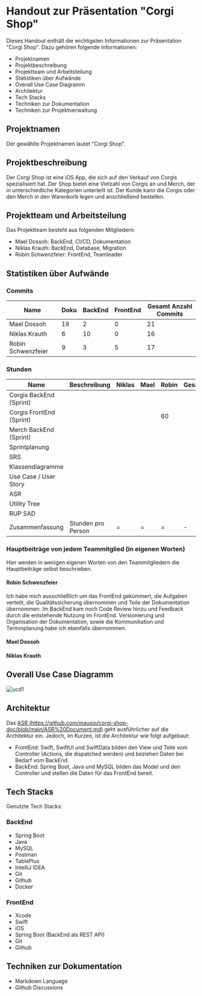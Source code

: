 # Handout zur Präsentation "Corgi Shop"

Dieses Handout enthält die wichtigsten Informationen zur Präsentation "Corgi Shop". Dazu gehören folgende Informationen:

- Projektnamen
- Projektbeschreibung
- Projektteam und Arbeitsteilung
- Statistiken über Aufwände
- Overall Use Case Diagramm
- Architektur
- Tech Stacks
- Techniken zur Dokumentation
- Techniken zur Projektverwaltung

## Projektnamen

Der gewählte Projektnamen lautet "Corgi Shop".

## Projektbeschreibung

Der Corgi Shop ist eine iOS App, die sich auf den Verkauf von Corgis spezialisiert hat.
Der Shop bietet eine Vielzahl von Corgis an und Merch, der in unterschiedliche Kategorien unterteilt ist.
Der Kunde kann die Corgis oder den Merch in den Warenkorb legen und anschließend bestellen.

## Projektteam und Arbeitsteilung

Das Projektteam besteht aus folgenden Mitgliedern:

- Mael Dossoh: BackEnd, CI/CD, Dokumentation
- Niklas Krauth: BackEnd, Database, Migration
- Robin Schwenzfeier: FrontEnd, Teamleader

## Statistiken über Aufwände

### Commits
<table>
  <thead>
    <tr>
      <th>Name</th>
      <th>Doku</th>
      <th>BackEnd</th>
      <th>FrontEnd</th>
      <th>Gesamt Anzahl Commits</th>
    </tr>
  </thead>
  <tbody>
    <tr>
      <td>Mael Dossoh</td>
      <td>19</td>
      <td>2</td>
      <td>0</td>
      <td>21</td>
    </tr>
    <tr>
      <td>Niklas Krauth</td>
      <td>6</td>
      <td>10</td>
      <td>0</td>
      <td>16</td>
    </tr> 
    <tr>
      <td>Robin Schwenzfeier</td>
      <td>9</td>
      <td>3</td>
      <td>5</td>
      <td>17</td>
    </tr>
  </tbody>
</table>

### Stunden

<table>
  <thead>
    <tr>
      <th>Name</th>
      <th>Beschreibung </th>
      <th>Niklas</th>
      <th>Mael</th>
      <th>Robin</th>
      <th>Gesamt</th>
    </tr>
  </thead>
  <tbody>
    <tr>
      <td>Corgis BackEnd (Sprint)</td>
      <td></td>
      <td></td>
      <td></td>
      <td></td>
      <td></td>
    </tr>
    <tr>
      <td>Corgis FrontEnd (Sprint)</td>
      <td></td>
      <td></td>
      <td></td>
      <td>60</td>
      <td></td>
    </tr>
    <tr>
      <td>Merch BackEnd (Sprint)</td>
      <td></td>
      <td></td>
      <td></td>
      <td></td>
      <td></td>
    </tr>
    <tr>
      <td>Sprintplanung</td>
      <td></td>
      <td></td>
      <td></td>
      <td></td>
      <td></td>
    </tr>
    <tr>
      <td>SRS</td>
      <td></td>
      <td></td>
      <td></td>
      <td></td>
      <td></td>
    </tr>
    <tr>
      <td>Klassendiagramme</td>
      <td></td>
      <td></td>
      <td></td>
      <td></td>
      <td></td>
    </tr>
    <tr>
      <td>Use Case / User Story</td>
      <td></td>
      <td></td>
      <td></td>
      <td></td>
      <td></td>
    </tr>
    <tr>
      <td>ASR</td>
      <td></td>
      <td></td>
      <td></td>
      <td></td>
      <td></td>
    </tr>
    <tr>
      <td>Utility Tree</td>
      <td></td>
      <td></td>
      <td></td>
      <td></td>
      <td></td>
    </tr>
    <tr>
      <td>RUP SAD</td>
      <td></td>
      <td></td>
      <td></td>
      <td></td>
      <td></td>
    </tr>
    <tr>
      <td>Zusammenfassung</td>
      <td>Stunden pro Person</td>
      <td>= </td>
      <td>=</td>
      <td>=</td>
      <td>-</td>
    </tr>
  </tbody>
</table>


### Hauptbeiträge von jedem Teammitglied (in eigenen Worten)
Hier werden in wenigen eigenen Worten von den Teammitgliedern die Hauptbeiträge selbst beschrieben.

#### Robin Schwenzfeier
Ich habe mich ausschließlich um das FrontEnd gekümmert, die Aufgaben verteilt, die Qualitätssicherung übernommen und Teile der Dokumentation übernommen.
Im BackEnd kam noch Code Review hinzu und Feedback durch die entstehende Nutzung im FrontEnd.
Versionierung und Organisation der Dokumentation, sowie die Kommunikation und Terminplanung habe ich ebenfalls übernommen.

####  Mael Dossoh 

#### Niklas Krauth

## Overall Use Case Diagramm
![ucd1](https://github.com/mausio/corgi-shop-doc/assets/122524882/3a5d41ba-8358-4f5e-aacd-e3df6feb296a)

## Architektur
Das [ASR (https://github.com/mausio/corgi-shop-doc/blob/main/ASR%20Document.md)](https://github.com/mausio/corgi-shop-doc/blob/main/ASR%20Document.md) geht ausführlicher auf die Architektur ein.
Jedoch, im Kurzen, ist die Architektur wie folgt aufgebaut:
- FrontEnd: Swift, SwiftUI und SwiftData bilden den View und Teile vom Controller (Actions, die dispatched werden) und beziehen Daten bei Bedarf vom BackEnd.
- BackEnd: Spring Boot, Java und MySQL bilden das Model und den Controller und stellen die Daten für das FrontEnd bereit.

## Tech Stacks
Genutzte Tech Stacks:

### BackEnd

- Spring Boot
- Java
- MySQL
- Postman
- TablePlus
- IntelliJ IDEA
- Git
- Github
- Docker

### FrontEnd

- Xcode
- Swift 
- iOS
- Spring Boot (BackEnd als REST API)
- Git
- Github

## Techniken zur Dokumentation

- Markdown Language
- Github Discussions
